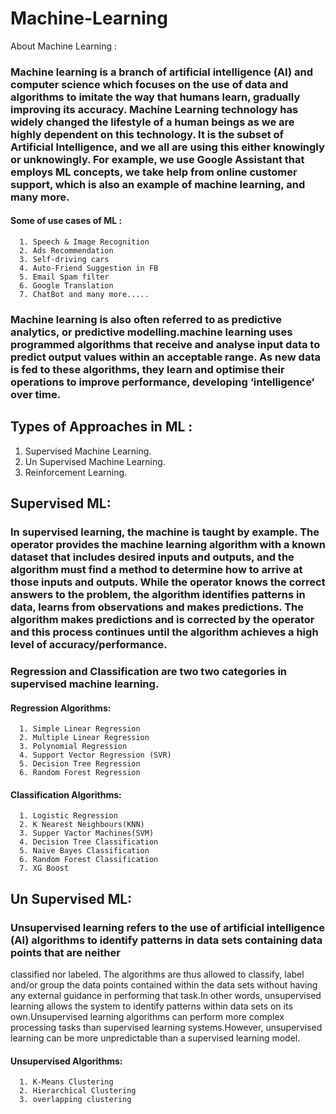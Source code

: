 # Machine-Learning
<snippet>
  <content><![CDATA[

## About Machine Learning :
### Machine learning is a branch of artificial intelligence (AI) and computer science which focuses on the use of data and algorithms to imitate the way that humans learn, gradually improving its accuracy. Machine Learning technology has widely changed the lifestyle of a human beings as we are highly dependent on this technology. It is the subset of Artificial Intelligence, and we all are using this either knowingly or unknowingly. For example, we use Google Assistant that employs ML concepts, we take help from online customer support, which is also an example of machine learning, and many more.
  #### Some of use cases of ML :
      1. Speech & Image Recognition
      2. Ads Recommendation
      3. Self-driving cars
      4. Auto-Friend Suggestion in FB
      5. Email Spam filter
      6. Google Translation
      7. ChatBot and many more.....
  
### Machine learning is also often referred to as predictive analytics, or predictive modelling.machine learning uses programmed algorithms that receive and analyse input data to predict output values within an acceptable range. As new data is fed to these algorithms, they learn and optimise their operations to improve performance, developing ‘intelligence’ over time.
## Types of Approaches in ML :
  1. Supervised Machine Learning.
  2. Un Supervised Machine Learning.
  3. Reinforcement Learning.
## Supervised ML:
  ### In supervised learning, the machine is taught by example. The operator provides the machine learning algorithm with a known dataset that includes desired inputs   and outputs, and the algorithm must find a method to determine how to arrive at those inputs and outputs. While the operator knows the correct answers to the          problem, the algorithm identifies patterns in data, learns from observations and makes predictions. The algorithm makes predictions and is corrected by the operator and this process continues until the algorithm achieves a high level of accuracy/performance.
  ### Regression and Classification are two two categories in supervised machine learning.
  #### Regression Algorithms:
      1. Simple Linear Regression
      2. Multiple Linear Regression
      3. Polynomial Regression
      4. Support Vector Regression (SVR)
      5. Decision Tree Regression
      6. Random Forest Regression
  #### Classification Algorithms:
      1. Logistic Regression
      2. K Nearest Neighbours(KNN)
      3. Supper Vactor Machines(SVM)
      4. Decision Tree Classification
      5. Naive Bayes Classification
      6. Random Forest Classification
      7. XG Boost
## Un Supervised ML:
  ### Unsupervised learning refers to the use of artificial intelligence (AI) algorithms to identify patterns in data sets containing data points that are neither
  classified nor labeled. The algorithms are thus allowed to classify, label and/or group the data points contained within the data sets without having any 
  external guidance in performing that task.In other words, unsupervised learning allows the system to identify patterns within data sets on its own.Unsupervised 
  learning algorithms can perform more complex processing tasks than supervised learning systems.However, unsupervised learning can be more unpredictable 
  than a supervised learning model.
  #### Unsupervised Algorithms:
      1. K-Means Clustering
      2. Hierarchical Clustering
      3. overlapping clustering
  
</content>
  <tabTrigger></tabTrigger>
</snippet>
